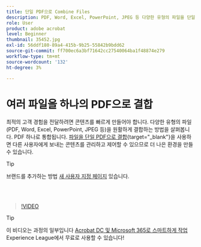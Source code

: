 ```yaml
---
title: 단일 PDF으로 Combine Files
description: PDF, Word, Excel, PowerPoint, JPEG 등 다양한 유형의 파일을 단일 PDF으로 결합
role: User
product: adobe acrobat
level: Beginner
thumbnail: 35452.jpg
exl-id: 56ddf180-89a4-415b-9b25-55842b9bdd62
source-git-commit: ff700ec6a3bf71642cc27540064ba1f48874e279
workflow-type: tm+mt
source-wordcount: '132'
ht-degree: 3%

---
```


# 여러 파일을 하나의 PDF으로 결합

최적의 고객 경험을 전달하려면 콘텐츠를 빠르게 만들어야 합니다. 다양한 유형의 파일(PDF, Word, Excel, PowerPoint, JPEG 등)을 원활하게 결합하는 방법을 살펴봅니다. PDF 하나로 통합됩니다. [파일을 단일 PDF으로 결합](https://www.adobe.com/kr/acrobat/online/merge-pdf.html){target=&quot;_blank&quot;}을 사용하면 다른 사용자에게 보내는 콘텐츠를 관리하고 제어할 수 있으므로 더 나은 환경을 만들 수 있습니다.

>[!TIP]
>
>브랜드를 추가하는 방법 [새 사용자 지정 페이지](add-custom-page.md) 있습니다.

<br> 

>[!VIDEO](https://video.tv.adobe.com/v/35452?hidetitle=true)

>[!TIP]
>
>이 비디오는 과정의 일부입니다 [Acrobat DC 및 Microsoft 365로 스마트하게 작업](https://experienceleague.adobe.com/?recommended=Acrobat-U-1-2021.microsoft365) Experience League에서 무료로 사용할 수 있습니다!
